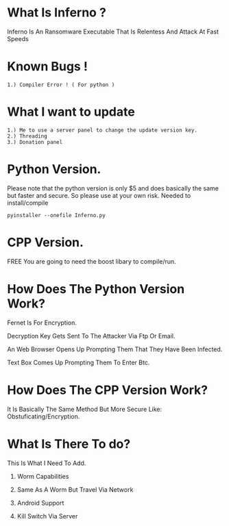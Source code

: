 # What Is Inferno ?
Inferno Is An Ransomware Executable That Is Relentess And Attack At Fast Speeds

# Known Bugs !
```
1.) Compiler Error ! ( For python )
```
# What I want to update
```
1.) Me to use a server panel to change the update version key.
2.) Threading
3.) Donation panel
```

# Python Version.

Please note that the python version is only $5 and does basically the same but faster and secure.
So please use at your own risk.
Needed to install/compile
```
pyinstaller --onefile Inferno.py
```

# CPP Version.
FREE
You are going to need the boost libary to compile/run.

# How Does The Python Version Work?

Fernet Is For Encryption.

Decryption Key Gets Sent To The Attacker Via Ftp Or Email.

An Web Browser Opens Up Prompting Them That They Have Been Infected.

Text Box Comes Up Prompting Them To Enter Btc.

# How Does The CPP Version Work?

It Is Basically The Same Method But More Secure Like: Obstuficating/Encryption.

# What Is There To do?

This Is What I Need To Add.

1. Worm Capabilities 

2. Same As A Worm But Travel Via Network

3. Android Support

4. Kill Switch Via Server
